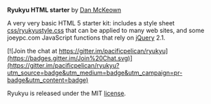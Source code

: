 **Ryukyu HTML starter** by [Dan McKeown](http://danmckeown.info)

A very very basic HTML 5 starter kit: includes a style sheet [css/ryukyustyle.css](css/ryukyustyle.css) that can be applied to many web sites, and some joeypc.com JavaScript functions that rely on [jQuery](http://jquery.com) 2.1.

[![Join the chat at https://gitter.im/pacificpelican/ryukyu](https://badges.gitter.im/Join%20Chat.svg)](https://gitter.im/pacificpelican/ryukyu?utm_source=badge&utm_medium=badge&utm_campaign=pr-badge&utm_content=badge)

Ryukyu is released under the MIT [license](LICENSE).